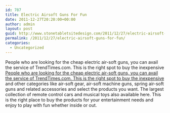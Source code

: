 ```yaml
---
id: 787
title: Electric Airsoft Guns For Fun
date: 2011-12-27T20:20:00+00:00
author: admin
layout: post
guid: http://www.stonetabletsitedesign.com/2011/12/27/electric-airsoft-guns-for-fun/
permalink: /2011/12/27/electric-airsoft-guns-for-fun/
categories:
  - Uncategorized
---
```

People who are looking for the cheap electric air-soft guns, you can avail the service of TrendTimes.com. This is the right spot to buy the inexpensive [People who are looking for the cheap electric air-soft guns, you can avail the service of TrendTimes.com. This is the right spot to buy the inexpensive](http://www.trendtimes.com/elaigu.html) and other categories like air-soft gear, air-soft machine guns, spring air-soft guns and related accessories and select the products you want. The largest collection of remote control cars and musical toys also available here. This is the right place to buy the products for your entertainment needs and enjoy to play with fun whether inside or out.